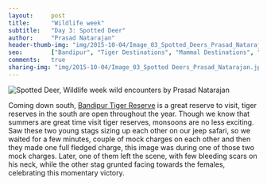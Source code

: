 ```yaml
---
layout:     post
title:      "Wildlife week"
subtitle:   "Day 3: Spotted Deer"
author:     "Prasad Natarajan"
header-thumb-img: "img/2015-10-04/Image_03_Spotted_Deers_Prasad_Natarajan_thumb.jpg"
seo: 		["Bandipur", "Tiger Destinations", "Mammal Destinations", "wildlifeweek"]
comments:   true
sharing-img: "img/2015-10-04/Image_03_Spotted Deers_Prasad_Natarajan.jpg"
---
```



<img src="{{ site.baseurl }}/img/2015-10-04/Image_03_Spotted_Deers_Prasad_Natarajan.jpg" alt="Spotted Deer, Wildlife week wild encounters by Prasad Natarajan">

<p>
Coming down south, <a href="http://www.wilderhood.com/destination/Bandipur">Bandipur Tiger Reserve</a> is a great reserve to visit, tiger reserves in the south are open throughout the year. Though we know that summers are great time visit tiger reserves, monsoons are no less exciting. Saw these two young stags sizing up each other on our jeep safari, so we waited for a few minutes, couple of mock charges on each other and then they made one full fledged charge, this image was during one of those two mock charges. Later, one of them left the scene, with few bleeding scars on his neck, while the other stag grunted facing towards the females, celebrating this momentary victory.
</p>
